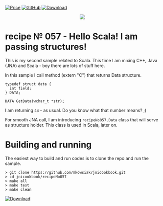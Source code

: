 [![Price](https://img.shields.io/badge/price-FREE-0098f7.svg)](https://github.com/mkowsiak/jnicookbook/blob/master/LICENSE.md)
[![GitHub](https://img.shields.io/badge/license-GPLv3-green.svg)](https://github.com/mkowsiak/jnicookbook/blob/master/LICENSE.md)
[![Download](https://img.shields.io/badge/download-click%20here-red.svg)](https://github.com/mkowsiak/jnicookbook/archive/master.zip)
<p align="center">
  <a href="http://jnicookbook.owsiak.org/"><img src="https://raw.githubusercontent.com/mkowsiak/jnicookbook/master/image/JNICookbook.png"></a>
</p>

# recipe № 057 - Hello Scala! I am passing structures!

This is my second sample related to Scala. This time I am mixing C++, Java (JNA) and Scala - boy there are lots of stuff here.

In this sample I call method (extern "C") that returns Data structure.


```
typedef struct data {
  int field;
} DATA;

DATA GetData(wchar_t *str);
```

I am returning `44` - as usual. Do you know what that number means? ;)

For smooth JNA call, I am introducing `recipeNo057.Data` class that will serve as structure holder. This class is used in Scala, later on.

# Building and running

The easiest way to build and run codes is to clone the repo and run the sample.

    > git clone https://github.com/mkowsiak/jnicookbook.git
    > cd jnicookbook/recipeNo057
    > make all
    > make test
    > make clean
    
[![Download](https://img.shields.io/badge/download-click%20here-red.svg)](https://github.com/mkowsiak/jnicookbook/archive/master.zip)
